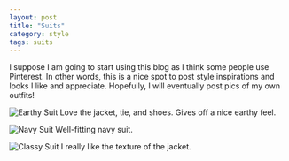 ```yaml
---
layout: post
title: "Suits"
category: style
tags: suits
---
```


I suppose I am going to start using this blog as I think some people use
Pinterest. In other words, this is a nice spot to post style inspirations and
looks I like and appreciate. Hopefully, I will eventually post pics of my own
outfits!

![Earthy Suit]({{site.url}}/images/style/earthy_suit.jpeg "earthy_suit")
Love the jacket, tie, and shoes. Gives off a nice earthy feel.

![Navy Suit]({{site.url}}/images/style/navy_suit.jpeg "navy_suit")
Well-fitting navy suit.

![Classy Suit]({{site.url}}/images/style/classy_suit.jpeg "classy_suit")
I really like the texture of the jacket.
